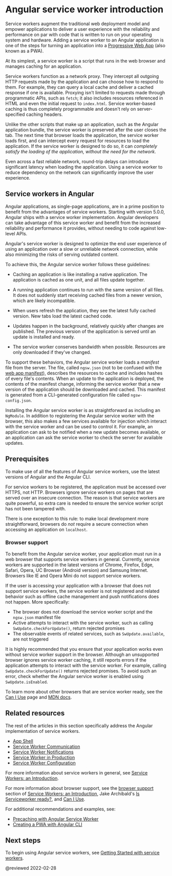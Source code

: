 # Angular service worker introduction

Service workers augment the traditional web deployment model and empower applications to deliver a user experience with the reliability and performance on par with code that is written to run on your operating system and hardware.
Adding a service worker to an Angular application is one of the steps for turning an application into a [Progressive Web App](https://web.dev/progressive-web-apps/) \(also known as a PWA\).

At its simplest, a service worker is a script that runs in the web browser and manages caching for an application.

Service workers function as a network proxy.
They intercept all outgoing HTTP requests made by the application and can choose how to respond to them.
For example, they can query a local cache and deliver a cached response if one is available.
Proxying isn't limited to requests made through programmatic APIs, such as `fetch`; it also includes resources referenced in HTML and even the initial request to `index.html`.
Service worker-based caching is thus completely programmable and doesn't rely on server-specified caching headers.

Unlike the other scripts that make up an application, such as the Angular application bundle, the service worker is preserved after the user closes the tab.
The next time that browser loads the application, the service worker loads first, and can intercept every request for resources to load the application.
If the service worker is designed to do so, it can *completely satisfy the loading of the application, without the need for the network*.

Even across a fast reliable network, round-trip delays can introduce significant latency when loading the application.
Using a service worker to reduce dependency on the network can significantly improve the user experience.

## Service workers in Angular

Angular applications, as single-page applications, are in a prime position to benefit from the advantages of service workers.
Starting with version 5.0.0, Angular ships with a service worker implementation.
Angular developers can take advantage of this service worker and benefit from the increased reliability and performance it provides, without needing to code against low-level APIs.

Angular's service worker is designed to optimize the end user experience of using an application over a slow or unreliable network connection, while also minimizing the risks of serving outdated content.

To achieve this, the Angular service worker follows these guidelines:

*   Caching an application is like installing a native application.
    The application is cached as one unit, and all files update together.

*   A running application continues to run with the same version of all files.
    It does not suddenly start receiving cached files from a newer version, which are likely incompatible.

*   When users refresh the application, they see the latest fully cached version.
    New tabs load the latest cached code.

*   Updates happen in the background, relatively quickly after changes are published.
    The previous version of the application is served until an update is installed and ready.

*   The service worker conserves bandwidth when possible.
    Resources are only downloaded if they've changed.

To support these behaviors, the Angular service worker loads a *manifest* file from the server.
The file, called `ngsw.json` \(not to be confused with the [web app manifest](https://developer.mozilla.org/docs/Web/Manifest)\), describes the resources to cache and includes hashes of every file's contents.
When an update to the application is deployed, the contents of the manifest change, informing the service worker that a new version of the application should be downloaded and cached.
This manifest is generated from a CLI-generated configuration file called `ngsw-config.json`.

Installing the Angular service worker is as straightforward as including an `NgModule`.
In addition to registering the Angular service worker with the browser, this also makes a few services available for injection which interact with the service worker and can be used to control it.
For example, an application can ask to be notified when a new update becomes available, or an application can ask the service worker to check the server for available updates.

## Prerequisites

To make use of all the features of Angular service workers, use the latest versions of Angular and the Angular CLI.

For service workers to be registered, the application must be accessed over HTTPS, not HTTP.
Browsers ignore service workers on pages that are served over an insecure connection.
The reason is that service workers are quite powerful, so extra care is needed to ensure the service worker script has not been tampered with.

There is one exception to this rule: to make local development more straightforward, browsers do *not* require a secure connection when accessing an application on `localhost`.

### Browser support

To benefit from the Angular service worker, your application must run in a web browser that supports service workers in general.
Currently, service workers are supported in the latest versions of Chrome, Firefox, Edge, Safari, Opera, UC Browser \(Android version\) and Samsung Internet.
Browsers like IE and Opera Mini do not support service workers.

If the user is accessing your application with a browser that does not support service workers, the service worker is not registered and related behavior such as offline cache management and push notifications does not happen.
More specifically:

*   The browser does not download the service worker script and the `ngsw.json` manifest file
*   Active attempts to interact with the service worker, such as calling `SwUpdate.checkForUpdate()`, return rejected promises
*   The observable events of related services, such as `SwUpdate.available`, are not triggered

It is highly recommended that you ensure that your application works even without service worker support in the browser.
Although an unsupported browser ignores service worker caching, it still reports errors if the application attempts to interact with the service worker.
For example, calling `SwUpdate.checkForUpdate()` returns rejected promises.
To avoid such an error, check whether the Angular service worker is enabled using `SwUpdate.isEnabled`.

To learn more about other browsers that are service worker ready, see the [Can I Use](https://caniuse.com/#feat=serviceworkers) page and [MDN docs](https://developer.mozilla.org/docs/Web/API/Service_Worker_API).

## Related resources

The rest of the articles in this section specifically address the Angular implementation of service workers.

*   [App Shell](guide/app-shell)
*   [Service Worker Communication](guide/service-worker-communications)
*   [Service Worker Notifications](guide/service-worker-notifications)
*   [Service Worker in Production](guide/service-worker-devops)
*   [Service Worker Configuration](guide/service-worker-config)

For more information about service workers in general, see [Service Workers: an Introduction](https://developers.google.com/web/fundamentals/primers/service-workers).

For more information about browser support, see the [browser support](https://developers.google.com/web/fundamentals/primers/service-workers/#browser_support) section of [Service Workers: an Introduction](https://developers.google.com/web/fundamentals/primers/service-workers), Jake Archibald's [Is Serviceworker ready?](https://jakearchibald.github.io/isserviceworkerready), and [Can I Use](https://caniuse.com/serviceworkers).

For additional recommendations and examples, see:

*   [Precaching with Angular Service Worker](https://web.dev/precaching-with-the-angular-service-worker)
*   [Creating a PWA with Angular CLI](https://web.dev/creating-pwa-with-angular-cli)

## Next steps

To begin using Angular service workers, see [Getting Started with service workers](guide/service-worker-getting-started).

<!-- links -->

<!-- external links -->

<!-- end links -->

@reviewed 2022-02-28

